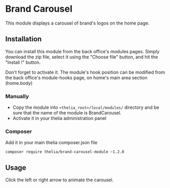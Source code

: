# Brand Carousel

This module displays a carousel of brand's logos on the home page.

## Installation
You can install this module from the back office's modules pages.
Simply download the zip file, select it using the "Choose file" button, and hit the "Install !" button.

Don't forget to activate it.
The module's hook position can be modified from the back office's module-hooks page, on home's main area section (home.body)

### Manually

* Copy the module into ```<thelia_root>/local/modules/``` directory and be sure that the name of the module is BrandCarousel.
* Activate it in your thelia administration panel

### Composer

Add it in your main thelia composer.json file

```
composer require thelia/brand-carousel-module ~1.2.0
```

## Usage

Click the left or right arrow to animate the carousel.


